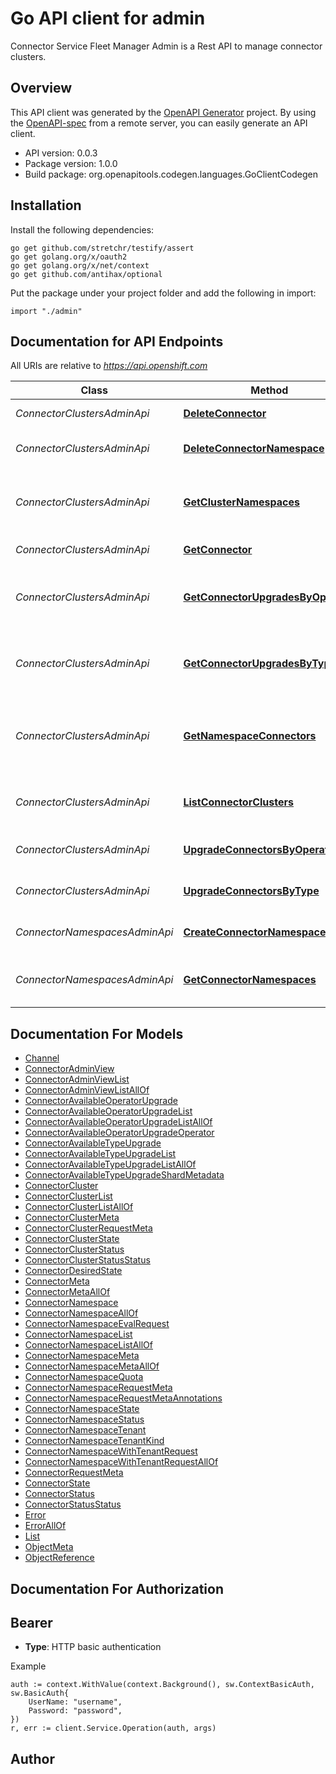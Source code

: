 # Go API client for admin

Connector Service Fleet Manager Admin is a Rest API to manage connector clusters.

## Overview
This API client was generated by the [OpenAPI Generator](https://openapi-generator.tech) project.  By using the [OpenAPI-spec](https://www.openapis.org/) from a remote server, you can easily generate an API client.

- API version: 0.0.3
- Package version: 1.0.0
- Build package: org.openapitools.codegen.languages.GoClientCodegen

## Installation

Install the following dependencies:

```shell
go get github.com/stretchr/testify/assert
go get golang.org/x/oauth2
go get golang.org/x/net/context
go get github.com/antihax/optional
```

Put the package under your project folder and add the following in import:

```golang
import "./admin"
```

## Documentation for API Endpoints

All URIs are relative to *https://api.openshift.com*

Class | Method | HTTP request | Description
------------ | ------------- | ------------- | -------------
*ConnectorClustersAdminApi* | [**DeleteConnector**](docs/ConnectorClustersAdminApi.md#deleteconnector) | **Delete** /api/connector_mgmt/v1/admin/kafka_connectors/${connector_id} | Delete a connector
*ConnectorClustersAdminApi* | [**DeleteConnectorNamespace**](docs/ConnectorClustersAdminApi.md#deleteconnectornamespace) | **Delete** /api/connector_mgmt/v1/admin/kafka_connector_namespaces/${namespace_id} | Delete a connector namespace
*ConnectorClustersAdminApi* | [**GetClusterNamespaces**](docs/ConnectorClustersAdminApi.md#getclusternamespaces) | **Get** /api/connector_mgmt/v1/admin/kafka_connector_clusters/{connector_cluster_id}/namespaces | Get a list of available connector namespaces in cluster
*ConnectorClustersAdminApi* | [**GetConnector**](docs/ConnectorClustersAdminApi.md#getconnector) | **Get** /api/connector_mgmt/v1/admin/kafka_connectors/${connector_id} | Get a connector
*ConnectorClustersAdminApi* | [**GetConnectorUpgradesByOperator**](docs/ConnectorClustersAdminApi.md#getconnectorupgradesbyoperator) | **Get** /api/connector_mgmt/v1/admin/kafka_connector_clusters/{connector_cluster_id}/upgrades/operator | Get a list of available connector operator upgrades
*ConnectorClustersAdminApi* | [**GetConnectorUpgradesByType**](docs/ConnectorClustersAdminApi.md#getconnectorupgradesbytype) | **Get** /api/connector_mgmt/v1/admin/kafka_connector_clusters/{connector_cluster_id}/upgrades/type | Get a list of available connector type upgrades
*ConnectorClustersAdminApi* | [**GetNamespaceConnectors**](docs/ConnectorClustersAdminApi.md#getnamespaceconnectors) | **Get** /api/connector_mgmt/v1/admin/kafka_connector_namespaces/${namespace_id}/connectors | Get a list of available connectors in a namespace in a cluster
*ConnectorClustersAdminApi* | [**ListConnectorClusters**](docs/ConnectorClustersAdminApi.md#listconnectorclusters) | **Get** /api/connector_mgmt/v1/admin/kafka_connector_clusters | Returns a list of connector clusters
*ConnectorClustersAdminApi* | [**UpgradeConnectorsByOperator**](docs/ConnectorClustersAdminApi.md#upgradeconnectorsbyoperator) | **Put** /api/connector_mgmt/v1/admin/kafka_connector_clusters/{connector_cluster_id}/upgrades/operator | upgrade a connector cluster
*ConnectorClustersAdminApi* | [**UpgradeConnectorsByType**](docs/ConnectorClustersAdminApi.md#upgradeconnectorsbytype) | **Put** /api/connector_mgmt/v1/admin/kafka_connector_clusters/{connector_cluster_id}/upgrades/type | upgrade a connector cluster
*ConnectorNamespacesAdminApi* | [**CreateConnectorNamespace**](docs/ConnectorNamespacesAdminApi.md#createconnectornamespace) | **Post** /api/connector_mgmt/v1/admin/kafka_connector_namespaces | Create a connector namespace
*ConnectorNamespacesAdminApi* | [**GetConnectorNamespaces**](docs/ConnectorNamespacesAdminApi.md#getconnectornamespaces) | **Get** /api/connector_mgmt/v1/admin/kafka_connector_namespaces | Get a list of available connector namespaces


## Documentation For Models

 - [Channel](docs/Channel.md)
 - [ConnectorAdminView](docs/ConnectorAdminView.md)
 - [ConnectorAdminViewList](docs/ConnectorAdminViewList.md)
 - [ConnectorAdminViewListAllOf](docs/ConnectorAdminViewListAllOf.md)
 - [ConnectorAvailableOperatorUpgrade](docs/ConnectorAvailableOperatorUpgrade.md)
 - [ConnectorAvailableOperatorUpgradeList](docs/ConnectorAvailableOperatorUpgradeList.md)
 - [ConnectorAvailableOperatorUpgradeListAllOf](docs/ConnectorAvailableOperatorUpgradeListAllOf.md)
 - [ConnectorAvailableOperatorUpgradeOperator](docs/ConnectorAvailableOperatorUpgradeOperator.md)
 - [ConnectorAvailableTypeUpgrade](docs/ConnectorAvailableTypeUpgrade.md)
 - [ConnectorAvailableTypeUpgradeList](docs/ConnectorAvailableTypeUpgradeList.md)
 - [ConnectorAvailableTypeUpgradeListAllOf](docs/ConnectorAvailableTypeUpgradeListAllOf.md)
 - [ConnectorAvailableTypeUpgradeShardMetadata](docs/ConnectorAvailableTypeUpgradeShardMetadata.md)
 - [ConnectorCluster](docs/ConnectorCluster.md)
 - [ConnectorClusterList](docs/ConnectorClusterList.md)
 - [ConnectorClusterListAllOf](docs/ConnectorClusterListAllOf.md)
 - [ConnectorClusterMeta](docs/ConnectorClusterMeta.md)
 - [ConnectorClusterRequestMeta](docs/ConnectorClusterRequestMeta.md)
 - [ConnectorClusterState](docs/ConnectorClusterState.md)
 - [ConnectorClusterStatus](docs/ConnectorClusterStatus.md)
 - [ConnectorClusterStatusStatus](docs/ConnectorClusterStatusStatus.md)
 - [ConnectorDesiredState](docs/ConnectorDesiredState.md)
 - [ConnectorMeta](docs/ConnectorMeta.md)
 - [ConnectorMetaAllOf](docs/ConnectorMetaAllOf.md)
 - [ConnectorNamespace](docs/ConnectorNamespace.md)
 - [ConnectorNamespaceAllOf](docs/ConnectorNamespaceAllOf.md)
 - [ConnectorNamespaceEvalRequest](docs/ConnectorNamespaceEvalRequest.md)
 - [ConnectorNamespaceList](docs/ConnectorNamespaceList.md)
 - [ConnectorNamespaceListAllOf](docs/ConnectorNamespaceListAllOf.md)
 - [ConnectorNamespaceMeta](docs/ConnectorNamespaceMeta.md)
 - [ConnectorNamespaceMetaAllOf](docs/ConnectorNamespaceMetaAllOf.md)
 - [ConnectorNamespaceQuota](docs/ConnectorNamespaceQuota.md)
 - [ConnectorNamespaceRequestMeta](docs/ConnectorNamespaceRequestMeta.md)
 - [ConnectorNamespaceRequestMetaAnnotations](docs/ConnectorNamespaceRequestMetaAnnotations.md)
 - [ConnectorNamespaceState](docs/ConnectorNamespaceState.md)
 - [ConnectorNamespaceStatus](docs/ConnectorNamespaceStatus.md)
 - [ConnectorNamespaceTenant](docs/ConnectorNamespaceTenant.md)
 - [ConnectorNamespaceTenantKind](docs/ConnectorNamespaceTenantKind.md)
 - [ConnectorNamespaceWithTenantRequest](docs/ConnectorNamespaceWithTenantRequest.md)
 - [ConnectorNamespaceWithTenantRequestAllOf](docs/ConnectorNamespaceWithTenantRequestAllOf.md)
 - [ConnectorRequestMeta](docs/ConnectorRequestMeta.md)
 - [ConnectorState](docs/ConnectorState.md)
 - [ConnectorStatus](docs/ConnectorStatus.md)
 - [ConnectorStatusStatus](docs/ConnectorStatusStatus.md)
 - [Error](docs/Error.md)
 - [ErrorAllOf](docs/ErrorAllOf.md)
 - [List](docs/List.md)
 - [ObjectMeta](docs/ObjectMeta.md)
 - [ObjectReference](docs/ObjectReference.md)


## Documentation For Authorization



## Bearer

- **Type**: HTTP basic authentication

Example

```golang
auth := context.WithValue(context.Background(), sw.ContextBasicAuth, sw.BasicAuth{
    UserName: "username",
    Password: "password",
})
r, err := client.Service.Operation(auth, args)
```



## Author



